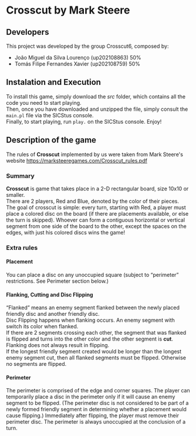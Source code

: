 # Crosscut by Mark Steere

## Developers

This project was developed by the group Crosscut6, composed by:

- João Miguel da Silva Lourenço (up202108863) 50%
- Tomás Filipe Fernandes Xavier (up202108759) 50%

## Instalation and Execution

To install this game, simply download the *src* folder, which contains all the code you need to start playing.<br>
Then, once you have downloaded and unzipped the file, simply consult the `main.pl` file via the SICStus console.<br>
Finally, to start playing, run `play.` on the SICStus console. Enjoy!

## Description of the game

The rules of **Crosscut** implemented by us were taken from Mark Steere's website
https://marksteeregames.com/Crosscut_rules.pdf

### Summary

**Crosscut** is game that takes place in a 2-D rectangular board, size 10x10 or smaller.<br>
There are 2 players, Red and Blue, denoted by the color of their pieces. <br>
The goal of crosscut is simple: every turn, starting with Red, a player must place a colored disc on the board (if there are placements available, or else the turn is skipped). Whoever can form a contiguous horizontal or vertical segment from one side of the board to the other, except the spaces on the edges, with just his colored discs wins the game!

### Extra rules

#### Placement

You can place a disc on any unoccupied square (subject to “perimeter” restrictions. See Perimeter section below.)

#### Flanking, Cutting and Disc Flipping

“Flanked” means an enemy segment flanked between the newly
placed friendly disc and another friendly disc.<br>
Disc Flipping happens when flanking occurs. An enemy segment with switch its color when flanked.<br>
If there are 2 segments crossing each other, the segment that was flanked is flipped and turns into the other color and the other segment is **cut**.<br>
Flanking does not always result in flipping. <br>
If the longest friendly segment created would be longer than the longest enemy segment cut, then all flanked segments must be flipped. Otherwise no segments are flipped.<br>

#### Perimeter

The perimeter is comprised of the edge and corner squares. The player can temporarily place a disc in the perimeter only if it will cause an enemy segment to be flipped. (The perimeter disc is not considered to be part of a newly formed friendly segment in determining whether a placement would cause flipping.) Immediately after flipping, the player must remove their perimeter disc. The perimeter is always unoccupied at the conclusion of a turn.
